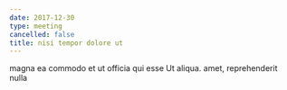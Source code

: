 ```yaml
---
date: 2017-12-30
type: meeting
cancelled: false
title: nisi tempor dolore ut
---
```

magna ea commodo et ut officia qui esse Ut aliqua. amet, reprehenderit nulla